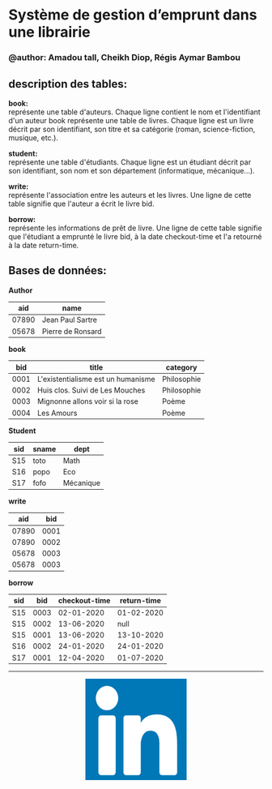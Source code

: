 # Système de gestion d’emprunt dans une librairie

### @author: Amadou tall, Cheikh Diop, Régis Aymar Bambou

## description des tables:  
**book:**  
représente une table d'auteurs. Chaque ligne contient le nom et l'identifiant d'un auteur book représente une table de livres. Chaque ligne est un livre décrit par son identifiant, son titre et sa catégorie (roman, science-fiction, musique, etc.).  
  
**student:**  
représente une table d'étudiants. Chaque ligne est un étudiant décrit par son identifiant, son nom et son département (informatique, mécanique...). 
  
**write:**  
représente l'association entre les auteurs et les livres. Une ligne de cette table signifie que l'auteur a écrit le livre bid. 
  
**borrow:**  
représente les informations de prêt de livre. Une ligne de cette table signifie que l'étudiant a emprunté le livre bid, à la date checkout-time et l'a retourné à la date return-time. 

## Bases de données:

**Author**


aid      | name 
------------ | -------------
07890        | Jean Paul Sartre
05678        | Pierre de Ronsard

**book** 


bid | title | category 
------------ | ------------- | ------------- 
0001 | L'existentialisme est un humanisme | Philosophie
0002 | Huis clos. Suivi de Les Mouches | Philosophie
0003 | Mignonne allons voir si la rose | Poème
0004 | Les Amours | Poème

**Student** 

sid | sname | dept 
------------ | ------------- | ------------- 
S15 | toto | Math
S16 | popo | Eco
S17 | fofo | Mécanique

**write**


aid      | bid 
------------ | -------------
07890        | 0001
07890        | 0002
05678        | 0003
05678        | 0003

**borrow**

sid | bid | checkout-time | return-time 
------------ | ------------- | ------------- | -------------
S15 | 0003 | 02-01-2020 | 01-02-2020
S15 | 0002 | 13-06-2020 | null
S15 | 0001 | 13-06-2020 | 13-10-2020
S16 | 0002 | 24-01-2020 | 24-01-2020
S17 | 0001 | 12-04-2020 | 01-07-2020

------------------------------
<p align='center'>
  <a href='https://www.linkedin.com/in/regis-aymar-bambou-0733b11a4/'> <img src="images/174857.png" width="200" height="200"> </img>  </a> 
 
</p>
